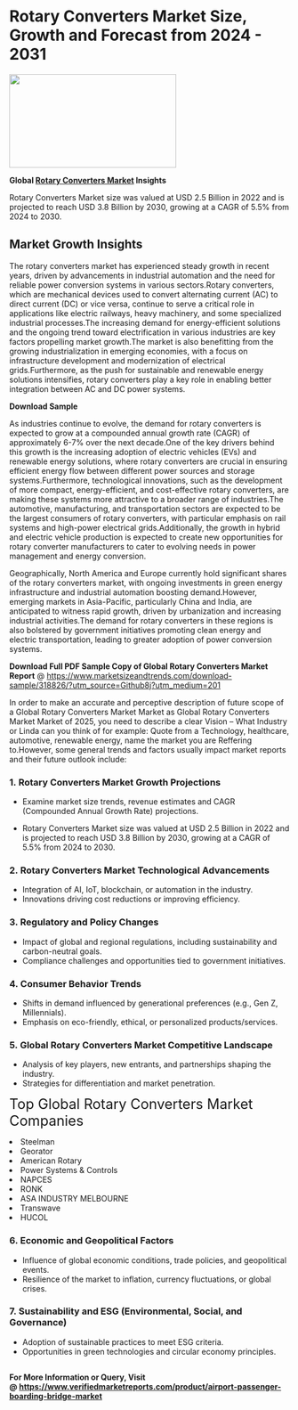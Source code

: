 <H1>Rotary Converters Market Size, Growth and Forecast from 2024 - 2031</H1><img class="aligncenter size-medium wp-image-584254" src="https://thirdeyenews.in/wp-content/uploads/2024/09/Global-Market-Research-300x168.jpeg" alt="" width="300" height="168" /><p><strong>Global&nbsp;<a href="https://www.marketsizeandtrends.com/download-sample/318826/?utm_source=Github8j?utm_medium=201">Rotary Converters Market</a> Insights</strong></p><p>Rotary Converters Market size was valued at USD 2.5 Billion in 2022 and is projected to reach USD 3.8 Billion by 2030, growing at a CAGR of 5.5% from 2024 to 2030.</p><p><h2>Market Growth Insights</h2> <p>The rotary converters market has experienced steady growth in recent years, driven by advancements in industrial automation and the need for reliable power conversion systems in various sectors.Rotary converters, which are mechanical devices used to convert alternating current (AC) to direct current (DC) or vice versa, continue to serve a critical role in applications like electric railways, heavy machinery, and some specialized industrial processes.The increasing demand for energy-efficient solutions and the ongoing trend toward electrification in various industries are key factors propelling market growth.The market is also benefitting from the growing industrialization in emerging economies, with a focus on infrastructure development and modernization of electrical grids.Furthermore, as the push for sustainable and renewable energy solutions intensifies, rotary converters play a key role in enabling better integration between AC and DC power systems.</p> <p><strong>Download Sample</strong></p> <p>As industries continue to evolve, the demand for rotary converters is expected to grow at a compounded annual growth rate (CAGR) of approximately 6-7% over the next decade.One of the key drivers behind this growth is the increasing adoption of electric vehicles (EVs) and renewable energy solutions, where rotary converters are crucial in ensuring efficient energy flow between different power sources and storage systems.Furthermore, technological innovations, such as the development of more compact, energy-efficient, and cost-effective rotary converters, are making these systems more attractive to a broader range of industries.The automotive, manufacturing, and transportation sectors are expected to be the largest consumers of rotary converters, with particular emphasis on rail systems and high-power electrical grids.Additionally, the growth in hybrid and electric vehicle production is expected to create new opportunities for rotary converter manufacturers to cater to evolving needs in power management and energy conversion.</p> <p>Geographically, North America and Europe currently hold significant shares of the rotary converters market, with ongoing investments in green energy infrastructure and industrial automation boosting demand.However, emerging markets in Asia-Pacific, particularly China and India, are anticipated to witness rapid growth, driven by urbanization and increasing industrial activities.The demand for rotary converters in these regions is also bolstered by government initiatives promoting clean energy and electric transportation, leading to greater adoption of power conversion systems.</p> <p><span class=""><strong>Download Full PDF Sample Copy of Global Rotary Converters Market Report</strong> @ <a href="https://www.marketsizeandtrends.com/download-sample/318826/?utm_source=Github8j?utm_medium=201" target="_blank">https://www.marketsizeandtrends.com/download-sample/318826/?utm_source=Github8j?utm_medium=201</a></span></p><p>In order to make an accurate and perceptive description of future scope of a Global&nbsp;Rotary Converters Market Market as Global&nbsp;Rotary Converters Market Market of 2025, you need to describe a clear Vision &ndash; What Industry or Linda can you think of for example: Quote from a Technology, healthcare, automotive, renewable energy, name the market you are Reffering to.However, some general trends and factors usually impact market reports and their future outlook include:</p><h3>1.&nbsp;<strong>Rotary Converters Market Growth Projections</strong></h3><ul><li>Examine market size trends, revenue estimates and CAGR (Compounded Annual Growth Rate) projections.</li><li><p>Rotary Converters Market size was valued at USD 2.5 Billion in 2022 and is projected to reach USD 3.8 Billion by 2030, growing at a CAGR of 5.5% from 2024 to 2030.</p></li></ul><h3>2.&nbsp;<strong>Rotary Converters Market Technological Advancements</strong></h3><ul><li>Integration of AI, IoT, blockchain, or automation in the industry.</li><li>Innovations driving cost reductions or improving efficiency.</li></ul><h3>3.&nbsp;<strong>Regulatory and Policy Changes</strong></h3><ul><li>Impact of global and regional regulations, including sustainability and carbon-neutral goals.</li><li>Compliance challenges and opportunities tied to government initiatives.</li></ul><h3>4.&nbsp;<strong>Consumer Behavior Trends</strong></h3><ul><li>Shifts in demand influenced by generational preferences (e.g., Gen Z, Millennials).</li><li>Emphasis on eco-friendly, ethical, or personalized products/services.</li></ul><h3>5.&nbsp;<strong>Global Rotary Converters Market Competitive Landscape</strong></h3><ul><li>Analysis of key players, new entrants, and partnerships shaping the industry.</li><li>Strategies for differentiation and market penetration.</li></ul><p data-pm-slice="1 1 []"><span style="color: inherit; font-family: inherit; font-size: 25px;">Top Global Rotary Converters Market Companies</span></p><div class="" data-test-id=""><p><li>Steelman</li><li> Georator</li><li> American Rotary</li><li> Power Systems & Controls</li><li> NAPCES</li><li> RONK</li><li> ASA INDUSTRY MELBOURNE</li><li> Transwave</li><li> HUCOL</li></p></div><h3>6.&nbsp;<strong>Economic and Geopolitical Factors</strong></h3><ul><li>Influence of global economic conditions, trade policies, and geopolitical events.</li><li>Resilience of the market to inflation, currency fluctuations, or global crises.</li></ul><h3>7.&nbsp;<strong>Sustainability and ESG (Environmental, Social, and Governance)</strong></h3><ul><li>Adoption of sustainable practices to meet ESG criteria.</li><li>Opportunities in green technologies and circular economy principles.</li></ul><h2><strong style="font-size: 14px;">For More Information or Query, Visit @&nbsp;</strong><a style="background-color: #ffffff; font-size: 14px;" href="https://www.marketsizeandtrends.com/report/rotary-converters-market/" target="_blank">https://www.verifiedmarketreports.com/product/airport-passenger-boarding-bridge-market</a></h2>